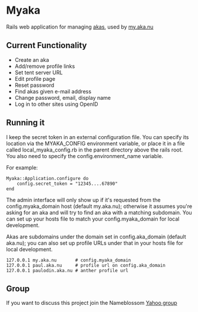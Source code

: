 # Myaka

Rails web application for managing [akas](http://nameblossom.org/akas/), used by [my.aka.nu](https://my.aka.nu/)

## Current Functionality

* Create an aka
* Add/remove profile links
* Set tent server URL
* Edit profile page
* Reset password
* Find akas given e-mail address
* Change password, email, display name
* Log in to other sites using OpenID

## Running it

I keep the secret token in an external configuration file. You can specify its location via the MYAKA_CONFIG
environment variable, or place it in a file called local_myaka_config.rb in the parent directory above the
rails root. You also need to specify the config.environment_name variable.

For example:

    Myaka::Application.configure do
        config.secret_token = "12345....67890"
    end

The admin interface will only show up if it's requested from the config.myaka_domain host (default my.aka.nu);
otherwise it assumes you're asking for an aka and will try to find an aka with a matching subdomain. You can
set up your hosts file to match your config.myaka_domain for local development.

Akas are subdomains under the domain set in config.aka_domain (default aka.nu); you can also set up profile
URLs under that in your hosts file for local development.

    127.0.0.1 my.aka.nu       # config.myaka_domain
    127.0.0.1 paul.aka.nu     # profile url on config.aka_domain
    127.0.0.1 paulodin.aka.nu # anther profile url

## Group

If you want to discuss this project join the Nameblossom [Yahoo group](http://tech.groups.yahoo.com/group/nameblossom)
